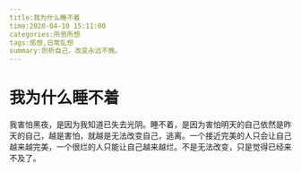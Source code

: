 ```yaml
---
title:我为什么睡不着
time:2020-04-10 15:11:00
categories:所思所想
tags:感想,日常乱想
summary:剖析自己，改变永远不晚。
---
```


# 我为什么睡不着

我害怕黑夜，是因为我知道已失去光阴。睡不着，是因为害怕明天的自己依然是昨天的自己，越是害怕，就越是无法改变自己，逃离。一个接近完美的人只会让自己越来越完美，一个很烂的人只能让自己越来越烂。不是无法改变，只是觉得已经来不及了。